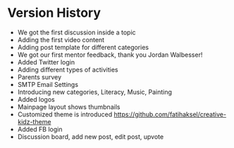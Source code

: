 # Version History

* We got the first discussion inside a topic
* Adding the first video content
* Adding post template for different categories
* We got our first mentor feedback, thank you Jordan Walbesser!
* Added Twitter login
* Adding different types of activities
* Parents survey
* SMTP Email Settings
* Introducing new categories, Literacy, Music, Painting
* Added logos
* Mainpage layout shows thumbnails
* Customized theme is introduced https://github.com/fatihaksel/creative-kidz-theme
* Added FB login
* Discussion board, add new post, edit post, upvote
